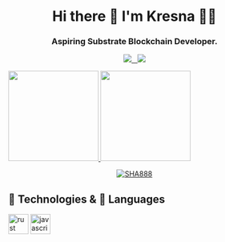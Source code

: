 <h1 align='center'>
  Hi there 👋 I'm Kresna 👨‍💻
</h1>

<h3 align='center'>
  Aspiring <b>Substrate Blockchain Developer</b>.
</h3>

<p align='center'>
  
  <a href="https://www.linkedin.com/in/kresna-sucandra/">
    <img src="https://img.shields.io/badge/linkedin-%230077B5.svg?&style=for-the-badge&logo=linkedin&logoColor=white"
  </a>&nbsp;&nbsp;
  <a href="https://https://kresnasucandra.medium.com//">
   <img src="https://img.shields.io/badge/Medium-12100E?style=for-the-badge&logo=medium&logoColor=white"/>
  </a>
  
</p>

<p>
  <a href="#"><img src="https://github-readme-stats.vercel.app/api?username=SHA888&show_icons=true&count_private=true&theme=dark" height="180px">
  </a>
  <a href="#"><img src="https://github-readme-stats.vercel.app/api/top-langs/?username=SHA888&layout=compact&theme=dark" height="180px"></a>
</p>

<p align="center">
  <a href="https://github.com/ryo-ma/github-profile-trophy"><img src="https://github-profile-trophy.vercel.app/?username=SHA888" alt="SHA888" /></a>
  </p>

## 🔧 Technologies & 📖 Languages

<p align="left">
  <a href="https://www.rust-lang.org" target="_blank" rel="noreferrer"> <img src="https://cdn.jsdelivr.net/gh/devicons/devicon/icons/rust/rust-plain.svg" alt="rust" width="40" height="40"/></a>
  <a href="https://developer.mozilla.org/en-US/docs/Web/JavaScript" target="_blank" rel="noreferrer"><img src="https://cdn.jsdelivr.net/gh/devicons/devicon/icons/javascript/javascript-original.svg" alt="javascript" width="40" height="40"/></a>
</p>